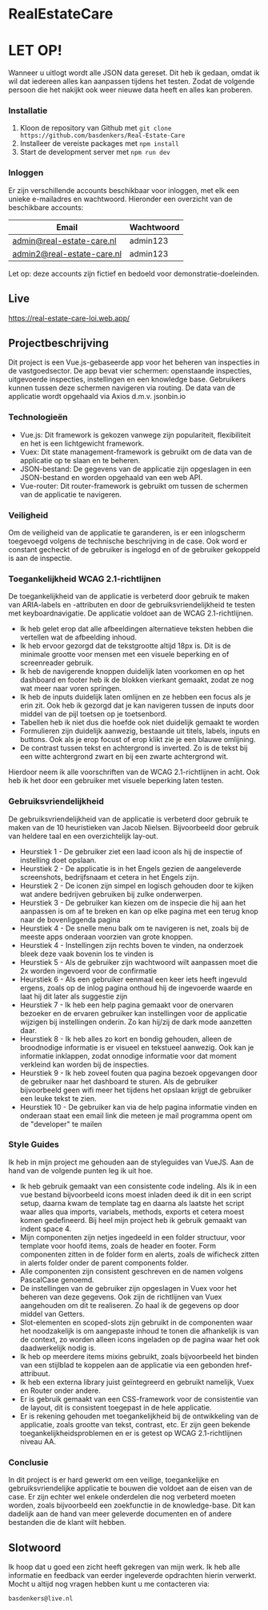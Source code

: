 # RealEstateCare

# LET OP!
Wanneer u uitlogt wordt alle JSON data gereset. Dit heb ik gedaan, omdat ik wil dat iedereen alles kan aanpassen tijdens het testen. Zodat de volgende persoon die het nakijkt ook weer nieuwe data heeft en alles kan proberen.

### Installatie
1. Kloon de repository van Github met `git clone https://github.com/basdenkers/Real-Estate-Care`
2. Installeer de vereiste packages met `npm install`
3. Start de development server met `npm run dev`

### Inloggen
Er zijn verschillende accounts beschikbaar voor inloggen, met elk een unieke e-mailadres en wachtwoord. Hieronder een overzicht van de beschikbare accounts:

| Email                 | Wachtwoord   |
|-----------------------|--------------|
| admin@real-estate-care.nl | admin123  |
| admin2@real-estate-care.nl | admin123  |


Let op: deze accounts zijn fictief en bedoeld voor demonstratie-doeleinden.

## Live
https://real-estate-care-loi.web.app/

## Projectbeschrijving

Dit project is een Vue.js-gebaseerde app voor het beheren van inspecties in de vastgoedsector. De app bevat vier schermen: openstaande inspecties, uitgevoerde inspecties, instellingen en een knowledge base. Gebruikers kunnen tussen deze schermen navigeren via routing. De data van de applicatie wordt opgehaald via Axios d.m.v. jsonbin.io

### Technologieën

- Vue.js: Dit framework is gekozen vanwege zijn populariteit, flexibiliteit en het is een lichtgewicht framework.
- Vuex: Dit state management-framework is gebruikt om de data van de applicatie op te slaan en te beheren.
- JSON-bestand: De gegevens van de applicatie zijn opgeslagen in een JSON-bestand en worden opgehaald van een web API.
- Vue-router: Dit router-framework is gebruikt om tussen de schermen van de applicatie te navigeren.

### Veiligheid

Om de veiligheid van de applicatie te garanderen, is er een inlogscherm toegevoegd volgens de technische beschrijving in de case. Ook word er constant gecheckt of de gebruiker is ingelogd en of de gebruiker gekoppeld is aan de inspectie.

### Toegankelijkheid WCAG 2.1-richtlijnen

De toegankelijkheid van de applicatie is verbeterd door gebruik te maken van ARIA-labels en -attributen en door de gebruiksvriendelijkheid te testen met keyboardnavigatie. De applicatie voldoet aan de WCAG 2.1-richtlijnen.
- Ik heb gelet erop dat alle afbeeldingen alternatieve teksten hebben die vertellen wat de afbeelding inhoud.
- Ik heb ervoor gezorgd dat de tekstgrootte altijd 18px is. Dit is de minimale grootte voor mensen met een visuele beperking en of screenreader gebruik.
- Ik heb de navigerende knoppen duidelijk laten voorkomen en op het dashboard en footer heb ik de blokken vierkant gemaakt, zodat ze nog wat meer naar voren springen.
- Ik heb de inputs duidelijk laten omlijnen en ze hebben een focus als je erin zit. Ook heb ik gezorgd dat je kan navigeren tussen de inputs door middel van de pijl toetsen op je toetsenbord.
- Tabellen heb ik niet dus die hoefde ook niet duidelijk gemaakt te worden
- Formulieren zijn duidelijk aanwezig, bestaande uit titels, labels, inputs en buttons. Ook als je erop focust of erop klikt zie je een blauwe omlijning.
- De contrast tussen tekst en achtergrond is inverted. Zo is de tekst bij een witte achtergrond zwart en bij een zwarte achtergrond wit.

Hierdoor neem ik alle voorschriften van de WCAG 2.1-richtlijnen in acht. Ook heb ik het door een gebruiker met visuele beperking laten testen.

### Gebruiksvriendelijkheid

De gebruiksvriendelijkheid van de applicatie is verbeterd door gebruik te maken van de 10 heuristieken van Jacob Nielsen. Bijvoorbeeld door gebruik van heldere taal en een overzichtelijk lay-out.
- Heurstiek 1 - De gebruiker ziet een laad icoon als hij de inspectie of instelling doet opslaan.
- Heurstiek 2 - De applicatie is in het Engels gezien de aangeleverde screenshots, bedrijfsnaam et cetera in het Engels zijn.
- Heurstiek 2 - De iconen zijn simpel en logisch gehouden door te kijken wat andere bedrijven gebruiken bij zulke onderwerpen.
- Heurstiek 3 - De gebruiker kan kiezen om de inspecie die hij aan het aanpassen is om af te breken en kan op elke pagina met een terug knop naar de bovenliggenda pagina
- Heurstiek 4 - De snelle menu balk om te navigeren is net, zoals bij de meeste apps onderaan voorzien van grote knoppen.
- Heurstiek 4 - Instellingen zijn rechts boven te vinden, na onderzoek bleek deze vaak bovenin los te vinden is
- Heurstiek 5 - Als de gebruiker zijn wachtwoord wilt aanpassen moet die 2x worden ingevoerd voor de confirmatie
- Heurstiek 6 - Als een gebruiker eenmaal een keer iets heeft ingevuld ergens, zoals op de inlog pagina onthoud hij de ingevoerde waarde en laat hij dit later als suggestie zijn
- Heurstiek 7 - Ik heb een help pagina gemaakt voor de onervaren bezoeker en de ervaren gebruiker kan instellingen voor de applicatie wijzigen bij instellingen onderin. Zo kan hij/zij de dark mode aanzetten daar.
- Heurstiek 8 - Ik heb alles zo kort en bondig gehouden, alleen de broodnodige informatie is er visueel en tekstueel aanwezig. Ook kan je informatie inklappen, zodat onnodige informatie voor dat moment verkleind kan worden bij de inspecties.
- Heurstiek 9 - Ik heb zoveel fouten qua pagina bezoek opgevangen door de gebruiker naar het dashboard te sturen. Als de gebruiker bijvoorbeeld geen wifi meer het tijdens het opslaan krijgt de gebruiker een leuke tekst te zien.
- Heurstiek 10 - De gebruiker kan via de help pagina informatie vinden en onderaan staat een email link die meteen je mail programma opent om de "developer" te mailen

### Style Guides

Ik heb in mijn project me gehouden aan de styleguides van VueJS. Aan de hand van de volgende punten leg ik uit hoe.
- Ik heb gebruik gemaakt van een consistente code indeling. Als ik in een vue bestand bijvoorbeeld icons moest inladen deed ik dit in een script setup, daarna kwam de template tag en daarna als laatste het script waar alles qua imports, variabels, methods, exports et cetera moest komen gedefineerd. Bij heel mijn project heb ik gebruik gemaakt van indent space 4.
- Mijn componenten zijn netjes ingedeeld in een folder structuur, voor template voor hoofd items, zoals de header en footer. Form componenten zitten in de folder form en alerts, zoals de wificheck zitten in alerts folder onder de parent components folder.
- Alle componenten zijn consistent geschreven en de namen volgens PascalCase genoemd.
- De instellingen van de gebruiker zijn opgeslagen in Vuex voor het beheren van deze gegevens. Ook zijn de richtlijnen van Vuex aangehouden om dit te realiseren. Zo haal ik de gegevens op door middel van Getters.
- Slot-elementen en scoped-slots zijn gebruikt in de componenten waar het noodzakelijk is om aangepaste inhoud te tonen die afhankelijk is van de context, zo worden alleen icons ingeladen op de pagina waar het ook daadwerkelijk nodig is.
- Ik heb op meerdere items mixins gebruikt, zoals bijvoorbeeld het binden van een stijlblad te koppelen aan de applicatie via een gebonden href-attribuut.
- Ik heb een externa library juist geïntegreerd en gebruikt namelijk, Vuex en Router onder andere.
- Er is gebruik gemaakt van een CSS-framework voor de consistentie van de layout, dit is consistent toegepast in de hele applicatie.
- Er is rekening gehouden met toegankelijkheid bij de ontwikkeling van de applicatie, zoals grootte van tekst, contrast, etc. Er zijn geen bekende toegankelijkheidsproblemen en er is getest op WCAG 2.1-richtlijnen niveau AA.

### Conclusie

In dit project is er hard gewerkt om een veilige, toegankelijke en gebruiksvriendelijke applicatie te bouwen die voldoet aan de eisen van de case. Er zijn echter wel enkele onderdelen die nog verbeterd moeten worden, zoals bijvoorbeeld een zoekfunctie in de knowledge-base. Dit kan dadelijk aan de hand van meer geleverde documenten en of andere bestanden die de klant wilt hebben.

## Slotwoord

Ik hoop dat u goed een zicht heeft gekregen van mijn werk. Ik heb alle informatie en feedback van eerder ingeleverde opdrachten hierin verwerkt. Mocht u altijd nog vragen hebben kunt u me contacteren via:
```
basdenkers@live.nl
```
